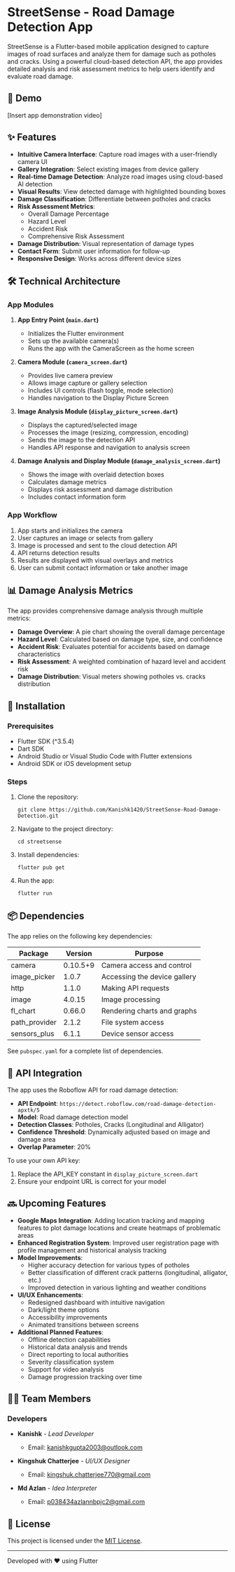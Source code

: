 # StreetSense - Road Damage Detection App

StreetSense is a Flutter-based mobile application designed to capture images of road surfaces and analyze them for damage such as potholes and cracks. Using a powerful cloud-based detection API, the app provides detailed analysis and risk assessment metrics to help users identify and evaluate road damage.

## 📱 Demo

<!-- Add your app demo video here -->
[Insert app demonstration video]

## ✨ Features

- **Intuitive Camera Interface**: Capture road images with a user-friendly camera UI
- **Gallery Integration**: Select existing images from device gallery
- **Real-time Damage Detection**: Analyze road images using cloud-based AI detection
- **Visual Results**: View detected damage with highlighted bounding boxes
- **Damage Classification**: Differentiate between potholes and cracks
- **Risk Assessment Metrics**:
  - Overall Damage Percentage
  - Hazard Level
  - Accident Risk
  - Comprehensive Risk Assessment
- **Damage Distribution**: Visual representation of damage types
- **Contact Form**: Submit user information for follow-up
- **Responsive Design**: Works across different device sizes

## 🛠️ Technical Architecture

### App Modules

1. **App Entry Point (`main.dart`)**
   - Initializes the Flutter environment
   - Sets up the available camera(s)
   - Runs the app with the CameraScreen as the home screen

2. **Camera Module (`camera_screen.dart`)**
   - Provides live camera preview
   - Allows image capture or gallery selection
   - Includes UI controls (flash toggle, mode selection)
   - Handles navigation to the Display Picture Screen

3. **Image Analysis Module (`display_picture_screen.dart`)**
   - Displays the captured/selected image
   - Processes the image (resizing, compression, encoding)
   - Sends the image to the detection API
   - Handles API response and navigation to analysis screen

4. **Damage Analysis and Display Module (`damage_analysis_screen.dart`)**
   - Shows the image with overlaid detection boxes
   - Calculates damage metrics
   - Displays risk assessment and damage distribution
   - Includes contact information form

### App Workflow

1. App starts and initializes the camera
2. User captures an image or selects from gallery
3. Image is processed and sent to the cloud detection API
4. API returns detection results
5. Results are displayed with visual overlays and metrics
6. User can submit contact information or take another image

## 📊 Damage Analysis Metrics

The app provides comprehensive damage analysis through multiple metrics:

- **Damage Overview**: A pie chart showing the overall damage percentage
- **Hazard Level**: Calculated based on damage type, size, and confidence
- **Accident Risk**: Evaluates potential for accidents based on damage characteristics
- **Risk Assessment**: A weighted combination of hazard level and accident risk
- **Damage Distribution**: Visual meters showing potholes vs. cracks distribution

## 🔧 Installation

### Prerequisites

- Flutter SDK (^3.5.4)
- Dart SDK
- Android Studio or Visual Studio Code with Flutter extensions
- Android SDK or iOS development setup

### Steps

1. Clone the repository:
   ```
   git clone https://github.com/Kanishk1420/StreetSense-Road-Damage-Detection.git
   ```

2. Navigate to the project directory:
   ```
   cd streetsense
   ```

3. Install dependencies:
   ```
   flutter pub get
   ```

4. Run the app:
   ```
   flutter run
   ```

## 📦 Dependencies

The app relies on the following key dependencies:

| Package | Version | Purpose |
|---------|---------|---------|
| camera | 0.10.5+9 | Camera access and control |
| image_picker | 1.0.7 | Accessing the device gallery |
| http | 1.1.0 | Making API requests |
| image | 4.0.15 | Image processing |
| fl_chart | 0.66.0 | Rendering charts and graphs |
| path_provider | 2.1.2 | File system access |
| sensors_plus | 6.1.1 | Device sensor access |

See `pubspec.yaml` for a complete list of dependencies.

## 🔑 API Integration

The app uses the Roboflow API for road damage detection:

- **API Endpoint**: `https://detect.roboflow.com/road-damage-detection-apxtk/5`
- **Model**: Road damage detection model
- **Detection Classes**: Potholes, Cracks (Longitudinal and Alligator)
- **Confidence Threshold**: Dynamically adjusted based on image and damage area
- **Overlap Parameter**: 20%

To use your own API key:
1. Replace the API_KEY constant in `display_picture_screen.dart`
2. Ensure your endpoint URL is correct for your model

## 🔜 Upcoming Features

- **Google Maps Integration**: Adding location tracking and mapping features to plot damage locations and create heatmaps of problematic areas
- **Enhanced Registration System**: Improved user registration page with profile management and historical analysis tracking
- **Model Improvements**: 
  - Higher accuracy detection for various types of potholes
  - Better classification of different crack patterns (longitudinal, alligator, etc.)
  - Improved detection in various lighting and weather conditions
- **UI/UX Enhancements**:
  - Redesigned dashboard with intuitive navigation
  - Dark/light theme options
  - Accessibility improvements
  - Animated transitions between screens
- **Additional Planned Features**:
  - Offline detection capabilities
  - Historical data analysis and trends
  - Direct reporting to local authorities
  - Severity classification system
  - Support for video analysis
  - Damage progression tracking over time

## 👨‍💻 Team Members

### Developers
- **Kanishk** - *Lead Developer*
  - Email: kanishkgupta2003@outlook.com
  
- **Kingshuk Chatterjee** - *UI/UX Designer*
  - Email: kingshuk.chatterjee770@gmail.com
  
- **Md Azlan** - *Idea Interpreter*
  - Email: p038434azlannbpjc2@gmail.com

## 📄 License

This project is licensed under the [MIT License](LICENSE).

---

Developed with ❤️ using Flutter